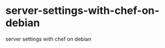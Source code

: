 server-settings-with-chef-on-debian
===================================

server settings with chef on debian
